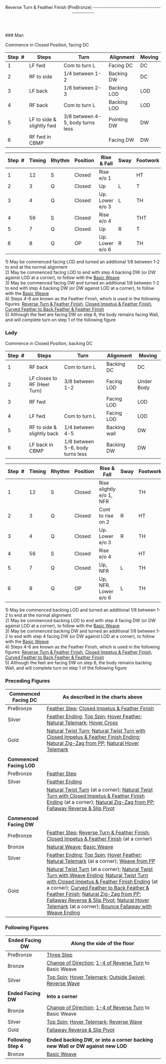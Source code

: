 <header>Reverse Turn &amp; Feather Finish (PreBronze)
---------------------------------------------

 </header>### Man

Commence in Closed Position, facing DC

 | **Step<span style="color:white">\_</span>\#** | **Steps** | **Turn** | **Alignment** | **Moving** |
|---|---|---|---|---|
| 1 | LF fwd | Com to turn L | Facing DC | DC |
| 2 | RF to side | 1/4 between 1-2 | Backing DW | DC |
| 3 | LF back | 1/8 between 2-3 | Backing LOD | LOD |
| 4 | RF back | Com to turn L | Backing LOD | LOD |
| 5 | LF to side &amp; slightly fwd | 3/8 between 4-5, body turns less | Pointing DW | DW |
| 6 | RF fwd in CBMP |  | Facing DW | DW |

 | **Step<span style="color:white">\_</span>\#** | **Timing** | **Rhythm** | **Position** | **Rise &amp; Fall** | **Sway** | **Footwork** |
|---|---|---|---|---|---|---|
| 1 | 12 | S | Closed | Rise e/o 1 |  | HT |
| 2 | 3 | Q | Closed | Up | L | T |
| 3 | 4 | Q | Closed | Up. Lower e/o 3 | L | TH |
| 4 | 56 | S | Closed | Rise e/o 4 |  | THT |
| 5 | 7 | Q | Closed | Up | R | T |
| 6 | 8 | Q | OP | Up. Lower e/o 6 | R | TH |

1\) May be commenced facing LOD and turned an additional 1/8 between 1-2 to end at the normal alignment  
 2) May be commenced facing LOD to end with step 4 backing DW (or DW against LOD at a corner), to follow with the [Basic Weave](basic_weave.md)  
 3) May be commenced facing DW and turned an additional 1/8 between 1-2 to end with step 4 backing DW (or DW against LOD at a corner), to follow with the [Basic Weave](basic_weave.md)  
 4) Steps 4-6 are known as the Feather Finish, which is used in the following figures: [Reverse Turn &amp; Feather Finish](reverse_turn.md), [Closed Impetus &amp; Feather Finish](closed_impetus.md), [Curved Feather to Back Feather &amp; Feather Finish](curved_feather_back.md)  
 5) Although the feet are facing DW on step 6, the body remains facing Wall, and will complete turn on step 1 of the following figure

### Lady

Commence in Closed Position, backing DC

 | **Step<span style="color:white">\_</span>\#** | **Steps** | **Turn** | **Alignment** | **Moving** |
|---|---|---|---|---|
| 1 | RF back | Com to turn L | Backing DC | DC |
| 2 | LF closes to RF (Heel Turn) | 3/8 between 1-2 | Facing LOD | Under Body |
| 3 | RF fwd |  | Facing LOD | LOD |
| 4 | LF fwd | Com to turn L | Facing LOD | LOD |
| 5 | RF to side &amp; slightly back | 1/4 between 4-5 | Backing wall | DW |
| 6 | LF back in CBMP | 1/8 between 5-6, body turns less | Backing DW | DW |

 | **Step<span style="color:white">\_</span>\#** | **Timing** | **Rhythm** | **Position** | **Rise &amp; Fall** | **Sway** | **Footwork** |
|---|---|---|---|---|---|---|
| 1 | 12 | S | Closed | Rise slightly e/o 1, NFR |  | TH |
| 2 | 3 | Q | Closed | Cont to rise on 2 | R | HT |
| 3 | 4 | Q | Closed | Up. Lower e/o 3 | R | TH |
| 4 | 56 | S | Closed | Rise e/o 4 |  | HT |
| 5 | 7 | Q | Closed | Up, NFR | L | TH |
| 6 | 8 | Q | OP | Up, NFR. Lower e/o 6 | L | TH |

1\) May be commenced backing LOD and turned an additional 1/8 between 1-2 to end at the normal alignment  
 2) May be commenced backing LOD to end with step 4 facing DW (or DW against LOD at a corner), to follow with the [Basic Weave](basic_weave.md)  
 3) May be commenced backing DW and turned an additional 1/8 between 1-2 to end with step 4 facing DW (or DW against LOD at a corner), to follow with the [Basic Weave](basic_weave.md)  
 4) Steps 4-6 are known as the Feather Finish, which is used in the following figures: [Reverse Turn &amp; Feather Finish](reverse_turn.md), [Closed Impetus &amp; Feather Finish](closed_impetus.md), [Curved Feather to Back Feather &amp; Feather Finish](curved_feather_back.md)  
 5) Although the feet are facing DW on step 6, the body remains backing Wall, and will complete turn on step 1 of the following figure

### Preceding Figures

 | **Commenced Facing DC** | **As described in the charts above** |
|---|---|
| PreBronze | [Feather Step](feather_step.md); [Closed Impetus &amp; Feather Finish](closed_impetus.md) |
| Silver | [Feather Ending](feather_ending.md); [Top Spin](top_spin.md); [Hover Feather](hover_feather.md); [Natural Telemark](natural_telemark.md); [Hover Cross](hover_cross.md) |
| Gold | [Natural Twist Turn](twist_turn.md); [Natural Twist Turn with Closed Impetus &amp; Feather Finish Ending](twist_turn_closed_impetus.md); [Natural Zig-Zag from PP](zig_zag.md); [Natural Hover Telemark](natural_hover_telemark.md) |
|  |  |
| **Commenced Facing LOD** |  |
| PreBronze | [Feather Step](feather_step.md) |
| Silver | [Feather Ending](feather_ending.md) |
|  | [Natural Twist Turn](twist_turn.md) (at a corner); [Natural Twist Turn with Closed Impetus &amp; Feather Finish Ending](twist_turn_closed_impetus.md) (at a corner); [Natural Zig-Zag from PP](zig_zag.md); [Fallaway Reverse &amp; Slip Pivot](fallaway_reverse.md) |
|  |  |
| **Commenced Facing DW** |  |
| PreBronze | [Feather Step](feather_step.md); [Reverse Turn &amp; Feather Finish](reverse_turn.md); [Closed Impetus &amp; Feather Finish](closed_impetus.md) (at a corner) |
| Bronze | [Natural Weave](natural_weave.md); [Basic Weave](basic_weave.md) |
| Silver | [Feather Ending](feather_ending.md); [Top Spin](top_spin.md); [Hover Feather](hover_feather.md); [Natural Telemark](natural_telemark.md) (at a corner); [Weave from PP](weave_from_pp.md) |
| Gold | [Natural Twist Turn](twist_turn.md) (at a corner); [Natural Twist Turn with Weave Ending](twist_turn_weave.md); [Natural Twist Turn with Closed Impetus &amp; Feather Finish Ending](twist_turn_closed_impetus.md) (at a corner); [Curved Feather to Back Feather &amp; Feather Finish](curved_feather_back.md); [Natural Zig-Zag from PP](zig_zag.md); [Fallaway Reverse &amp; Slip Pivot](fallaway_reverse.md); [Natural Hover Telemark](natural_hover_telemark.md) (at a corner); [Bounce Fallaway with Weave Ending](bounce_fallaway.md) |

### Following Figures

 | **Ended Facing DW** | **Along the side of the floor** |
|---|---|
| PreBronze | [Three Step](three_step.md) |
| Bronze | [Change of Direction](change_direction.md); [1-4 of Reverse Turn](reverse_turn.md) to Basic Weave |
| Silver | [Top Spin](top_spin.md); [Hover Telemark](hover_telemark.md); [Outside Swivel](outside_swivel.md); [Reverse Wave](reverse_wave.md) |
|  |  |
| **Ended Facing DW** | **Into a corner** |
| Bronze | [Change of Direction](change_direction.md); [1-4 of Reverse Turn](reverse_turn.md) to Basic Weave |
| Silver | [Top Spin](top_spin.md); [Hover Telemark](hover_telemark.md); [Reverse Wave](reverse_wave.md) |
| Gold | [Fallaway Reverse &amp; Slip Pivot](fallaway_reverse.md) |
|  |  |
| **Following Step 4** | **Ended backing DW, or into a corner backing new Wall or DW against new LOD** |
| Bronze | [Basic Weave](basic_weave.md) |